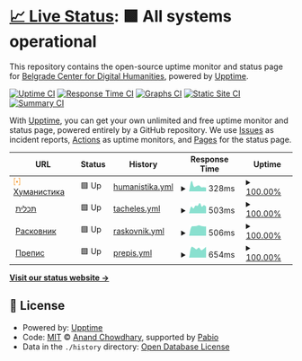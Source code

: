 # [📈 Live Status](https://demo.upptime.js.org): <!--live status--> **🟩 All systems operational**

This repository contains the open-source uptime monitor and status page for [Belgrade Center for Digital Humanities](https://demo.upptime.js.org), powered by [Upptime](https://github.com/upptime/upptime).

[![Uptime CI](https://github.com/BCDH/upptime/workflows/Uptime%20CI/badge.svg)](https://github.com/BCDH/upptime/actions?query=workflow%3A%22Uptime+CI%22)
[![Response Time CI](https://github.com/BCDH/upptime/workflows/Response%20Time%20CI/badge.svg)](https://github.com/BCDH/upptime/actions?query=workflow%3A%22Response+Time+CI%22)
[![Graphs CI](https://github.com/BCDH/upptime/workflows/Graphs%20CI/badge.svg)](https://github.com/BCDH/upptime/actions?query=workflow%3A%22Graphs+CI%22)
[![Static Site CI](https://github.com/BCDH/upptime/workflows/Static%20Site%20CI/badge.svg)](https://github.com/BCDH/upptime/actions?query=workflow%3A%22Static+Site+CI%22)
[![Summary CI](https://github.com/BCDH/upptime/workflows/Summary%20CI/badge.svg)](https://github.com/BCDH/upptime/actions?query=workflow%3A%22Summary+CI%22)

With [Upptime](https://upptime.js.org), you can get your own unlimited and free uptime monitor and status page, powered entirely by a GitHub repository. We use [Issues](https://github.com/BCDH/upptime/issues) as incident reports, [Actions](https://github.com/BCDH/upptime/actions) as uptime monitors, and [Pages](https://demo.upptime.js.org) for the status page.

<!--start: status pages-->
<!-- This summary is generated by Upptime (https://github.com/upptime/upptime) -->
<!-- Do not edit this manually, your changes will be overwritten -->
<!-- prettier-ignore -->
| URL | Status | History | Response Time | Uptime |
| --- | ------ | ------- | ------------- | ------ |
| <img alt="" src="https://raw.githubusercontent.com/BCDH/upptime/master/assets/bcdh-dot.png" height="13"> [Хуманистика](https://humanistika.org) | 🟩 Up | [humanistika.yml](https://github.com/BCDH/upptime/commits/HEAD/history/humanistika.yml) | <details><summary><img alt="Response time graph" src="./graphs/humanistika/response-time-week.png" height="20"> 328ms</summary><br><a href="https://BCDH.github.io/upptime/history/humanistika"><img alt="Response time 294" src="https://img.shields.io/endpoint?url=https%3A%2F%2Fraw.githubusercontent.com%2FBCDH%2Fupptime%2FHEAD%2Fapi%2Fhumanistika%2Fresponse-time.json"></a><br><a href="https://BCDH.github.io/upptime/history/humanistika"><img alt="24-hour response time 361" src="https://img.shields.io/endpoint?url=https%3A%2F%2Fraw.githubusercontent.com%2FBCDH%2Fupptime%2FHEAD%2Fapi%2Fhumanistika%2Fresponse-time-day.json"></a><br><a href="https://BCDH.github.io/upptime/history/humanistika"><img alt="7-day response time 328" src="https://img.shields.io/endpoint?url=https%3A%2F%2Fraw.githubusercontent.com%2FBCDH%2Fupptime%2FHEAD%2Fapi%2Fhumanistika%2Fresponse-time-week.json"></a><br><a href="https://BCDH.github.io/upptime/history/humanistika"><img alt="30-day response time 343" src="https://img.shields.io/endpoint?url=https%3A%2F%2Fraw.githubusercontent.com%2FBCDH%2Fupptime%2FHEAD%2Fapi%2Fhumanistika%2Fresponse-time-month.json"></a><br><a href="https://BCDH.github.io/upptime/history/humanistika"><img alt="1-year response time 294" src="https://img.shields.io/endpoint?url=https%3A%2F%2Fraw.githubusercontent.com%2FBCDH%2Fupptime%2FHEAD%2Fapi%2Fhumanistika%2Fresponse-time-year.json"></a></details> | <details><summary><a href="https://BCDH.github.io/upptime/history/humanistika">100.00%</a></summary><a href="https://BCDH.github.io/upptime/history/humanistika"><img alt="All-time uptime 100.00%" src="https://img.shields.io/endpoint?url=https%3A%2F%2Fraw.githubusercontent.com%2FBCDH%2Fupptime%2FHEAD%2Fapi%2Fhumanistika%2Fuptime.json"></a><br><a href="https://BCDH.github.io/upptime/history/humanistika"><img alt="24-hour uptime 100.00%" src="https://img.shields.io/endpoint?url=https%3A%2F%2Fraw.githubusercontent.com%2FBCDH%2Fupptime%2FHEAD%2Fapi%2Fhumanistika%2Fuptime-day.json"></a><br><a href="https://BCDH.github.io/upptime/history/humanistika"><img alt="7-day uptime 100.00%" src="https://img.shields.io/endpoint?url=https%3A%2F%2Fraw.githubusercontent.com%2FBCDH%2Fupptime%2FHEAD%2Fapi%2Fhumanistika%2Fuptime-week.json"></a><br><a href="https://BCDH.github.io/upptime/history/humanistika"><img alt="30-day uptime 100.00%" src="https://img.shields.io/endpoint?url=https%3A%2F%2Fraw.githubusercontent.com%2FBCDH%2Fupptime%2FHEAD%2Fapi%2Fhumanistika%2Fuptime-month.json"></a><br><a href="https://BCDH.github.io/upptime/history/humanistika"><img alt="1-year uptime 100.00%" src="https://img.shields.io/endpoint?url=https%3A%2F%2Fraw.githubusercontent.com%2FBCDH%2Fupptime%2FHEAD%2Fapi%2Fhumanistika%2Fuptime-year.json"></a></details>
| <img alt="" src="https://icons.duckduckgo.com/ip3/tacheles.humanistika.org.ico" height="13"> [תּכלית](http://tacheles.humanistika.org) | 🟩 Up | [tacheles.yml](https://github.com/BCDH/upptime/commits/HEAD/history/tacheles.yml) | <details><summary><img alt="Response time graph" src="./graphs/tacheles/response-time-week.png" height="20"> 503ms</summary><br><a href="https://BCDH.github.io/upptime/history/tacheles"><img alt="Response time 487" src="https://img.shields.io/endpoint?url=https%3A%2F%2Fraw.githubusercontent.com%2FBCDH%2Fupptime%2FHEAD%2Fapi%2Ftacheles%2Fresponse-time.json"></a><br><a href="https://BCDH.github.io/upptime/history/tacheles"><img alt="24-hour response time 517" src="https://img.shields.io/endpoint?url=https%3A%2F%2Fraw.githubusercontent.com%2FBCDH%2Fupptime%2FHEAD%2Fapi%2Ftacheles%2Fresponse-time-day.json"></a><br><a href="https://BCDH.github.io/upptime/history/tacheles"><img alt="7-day response time 503" src="https://img.shields.io/endpoint?url=https%3A%2F%2Fraw.githubusercontent.com%2FBCDH%2Fupptime%2FHEAD%2Fapi%2Ftacheles%2Fresponse-time-week.json"></a><br><a href="https://BCDH.github.io/upptime/history/tacheles"><img alt="30-day response time 507" src="https://img.shields.io/endpoint?url=https%3A%2F%2Fraw.githubusercontent.com%2FBCDH%2Fupptime%2FHEAD%2Fapi%2Ftacheles%2Fresponse-time-month.json"></a><br><a href="https://BCDH.github.io/upptime/history/tacheles"><img alt="1-year response time 487" src="https://img.shields.io/endpoint?url=https%3A%2F%2Fraw.githubusercontent.com%2FBCDH%2Fupptime%2FHEAD%2Fapi%2Ftacheles%2Fresponse-time-year.json"></a></details> | <details><summary><a href="https://BCDH.github.io/upptime/history/tacheles">100.00%</a></summary><a href="https://BCDH.github.io/upptime/history/tacheles"><img alt="All-time uptime 100.00%" src="https://img.shields.io/endpoint?url=https%3A%2F%2Fraw.githubusercontent.com%2FBCDH%2Fupptime%2FHEAD%2Fapi%2Ftacheles%2Fuptime.json"></a><br><a href="https://BCDH.github.io/upptime/history/tacheles"><img alt="24-hour uptime 100.00%" src="https://img.shields.io/endpoint?url=https%3A%2F%2Fraw.githubusercontent.com%2FBCDH%2Fupptime%2FHEAD%2Fapi%2Ftacheles%2Fuptime-day.json"></a><br><a href="https://BCDH.github.io/upptime/history/tacheles"><img alt="7-day uptime 100.00%" src="https://img.shields.io/endpoint?url=https%3A%2F%2Fraw.githubusercontent.com%2FBCDH%2Fupptime%2FHEAD%2Fapi%2Ftacheles%2Fuptime-week.json"></a><br><a href="https://BCDH.github.io/upptime/history/tacheles"><img alt="30-day uptime 100.00%" src="https://img.shields.io/endpoint?url=https%3A%2F%2Fraw.githubusercontent.com%2FBCDH%2Fupptime%2FHEAD%2Fapi%2Ftacheles%2Fuptime-month.json"></a><br><a href="https://BCDH.github.io/upptime/history/tacheles"><img alt="1-year uptime 100.00%" src="https://img.shields.io/endpoint?url=https%3A%2F%2Fraw.githubusercontent.com%2FBCDH%2Fupptime%2FHEAD%2Fapi%2Ftacheles%2Fuptime-year.json"></a></details>
| <img alt="" src="https://icons.duckduckgo.com/ip3/raskovnik.org.ico" height="13"> [Расковник](https://raskovnik.org) | 🟩 Up | [raskovnik.yml](https://github.com/BCDH/upptime/commits/HEAD/history/raskovnik.yml) | <details><summary><img alt="Response time graph" src="./graphs/raskovnik/response-time-week.png" height="20"> 506ms</summary><br><a href="https://BCDH.github.io/upptime/history/raskovnik"><img alt="Response time 520" src="https://img.shields.io/endpoint?url=https%3A%2F%2Fraw.githubusercontent.com%2FBCDH%2Fupptime%2FHEAD%2Fapi%2Fraskovnik%2Fresponse-time.json"></a><br><a href="https://BCDH.github.io/upptime/history/raskovnik"><img alt="24-hour response time 491" src="https://img.shields.io/endpoint?url=https%3A%2F%2Fraw.githubusercontent.com%2FBCDH%2Fupptime%2FHEAD%2Fapi%2Fraskovnik%2Fresponse-time-day.json"></a><br><a href="https://BCDH.github.io/upptime/history/raskovnik"><img alt="7-day response time 506" src="https://img.shields.io/endpoint?url=https%3A%2F%2Fraw.githubusercontent.com%2FBCDH%2Fupptime%2FHEAD%2Fapi%2Fraskovnik%2Fresponse-time-week.json"></a><br><a href="https://BCDH.github.io/upptime/history/raskovnik"><img alt="30-day response time 484" src="https://img.shields.io/endpoint?url=https%3A%2F%2Fraw.githubusercontent.com%2FBCDH%2Fupptime%2FHEAD%2Fapi%2Fraskovnik%2Fresponse-time-month.json"></a><br><a href="https://BCDH.github.io/upptime/history/raskovnik"><img alt="1-year response time 520" src="https://img.shields.io/endpoint?url=https%3A%2F%2Fraw.githubusercontent.com%2FBCDH%2Fupptime%2FHEAD%2Fapi%2Fraskovnik%2Fresponse-time-year.json"></a></details> | <details><summary><a href="https://BCDH.github.io/upptime/history/raskovnik">100.00%</a></summary><a href="https://BCDH.github.io/upptime/history/raskovnik"><img alt="All-time uptime 99.55%" src="https://img.shields.io/endpoint?url=https%3A%2F%2Fraw.githubusercontent.com%2FBCDH%2Fupptime%2FHEAD%2Fapi%2Fraskovnik%2Fuptime.json"></a><br><a href="https://BCDH.github.io/upptime/history/raskovnik"><img alt="24-hour uptime 100.00%" src="https://img.shields.io/endpoint?url=https%3A%2F%2Fraw.githubusercontent.com%2FBCDH%2Fupptime%2FHEAD%2Fapi%2Fraskovnik%2Fuptime-day.json"></a><br><a href="https://BCDH.github.io/upptime/history/raskovnik"><img alt="7-day uptime 100.00%" src="https://img.shields.io/endpoint?url=https%3A%2F%2Fraw.githubusercontent.com%2FBCDH%2Fupptime%2FHEAD%2Fapi%2Fraskovnik%2Fuptime-week.json"></a><br><a href="https://BCDH.github.io/upptime/history/raskovnik"><img alt="30-day uptime 100.00%" src="https://img.shields.io/endpoint?url=https%3A%2F%2Fraw.githubusercontent.com%2FBCDH%2Fupptime%2FHEAD%2Fapi%2Fraskovnik%2Fuptime-month.json"></a><br><a href="https://BCDH.github.io/upptime/history/raskovnik"><img alt="1-year uptime 99.55%" src="https://img.shields.io/endpoint?url=https%3A%2F%2Fraw.githubusercontent.com%2FBCDH%2Fupptime%2FHEAD%2Fapi%2Fraskovnik%2Fuptime-year.json"></a></details>
| <img alt="" src="https://icons.duckduckgo.com/ip3/prepis.org.ico" height="13"> [Препис](http://prepis.org) | 🟩 Up | [prepis.yml](https://github.com/BCDH/upptime/commits/HEAD/history/prepis.yml) | <details><summary><img alt="Response time graph" src="./graphs/prepis/response-time-week.png" height="20"> 654ms</summary><br><a href="https://BCDH.github.io/upptime/history/prepis"><img alt="Response time 641" src="https://img.shields.io/endpoint?url=https%3A%2F%2Fraw.githubusercontent.com%2FBCDH%2Fupptime%2FHEAD%2Fapi%2Fprepis%2Fresponse-time.json"></a><br><a href="https://BCDH.github.io/upptime/history/prepis"><img alt="24-hour response time 723" src="https://img.shields.io/endpoint?url=https%3A%2F%2Fraw.githubusercontent.com%2FBCDH%2Fupptime%2FHEAD%2Fapi%2Fprepis%2Fresponse-time-day.json"></a><br><a href="https://BCDH.github.io/upptime/history/prepis"><img alt="7-day response time 654" src="https://img.shields.io/endpoint?url=https%3A%2F%2Fraw.githubusercontent.com%2FBCDH%2Fupptime%2FHEAD%2Fapi%2Fprepis%2Fresponse-time-week.json"></a><br><a href="https://BCDH.github.io/upptime/history/prepis"><img alt="30-day response time 661" src="https://img.shields.io/endpoint?url=https%3A%2F%2Fraw.githubusercontent.com%2FBCDH%2Fupptime%2FHEAD%2Fapi%2Fprepis%2Fresponse-time-month.json"></a><br><a href="https://BCDH.github.io/upptime/history/prepis"><img alt="1-year response time 641" src="https://img.shields.io/endpoint?url=https%3A%2F%2Fraw.githubusercontent.com%2FBCDH%2Fupptime%2FHEAD%2Fapi%2Fprepis%2Fresponse-time-year.json"></a></details> | <details><summary><a href="https://BCDH.github.io/upptime/history/prepis">100.00%</a></summary><a href="https://BCDH.github.io/upptime/history/prepis"><img alt="All-time uptime 99.54%" src="https://img.shields.io/endpoint?url=https%3A%2F%2Fraw.githubusercontent.com%2FBCDH%2Fupptime%2FHEAD%2Fapi%2Fprepis%2Fuptime.json"></a><br><a href="https://BCDH.github.io/upptime/history/prepis"><img alt="24-hour uptime 100.00%" src="https://img.shields.io/endpoint?url=https%3A%2F%2Fraw.githubusercontent.com%2FBCDH%2Fupptime%2FHEAD%2Fapi%2Fprepis%2Fuptime-day.json"></a><br><a href="https://BCDH.github.io/upptime/history/prepis"><img alt="7-day uptime 100.00%" src="https://img.shields.io/endpoint?url=https%3A%2F%2Fraw.githubusercontent.com%2FBCDH%2Fupptime%2FHEAD%2Fapi%2Fprepis%2Fuptime-week.json"></a><br><a href="https://BCDH.github.io/upptime/history/prepis"><img alt="30-day uptime 100.00%" src="https://img.shields.io/endpoint?url=https%3A%2F%2Fraw.githubusercontent.com%2FBCDH%2Fupptime%2FHEAD%2Fapi%2Fprepis%2Fuptime-month.json"></a><br><a href="https://BCDH.github.io/upptime/history/prepis"><img alt="1-year uptime 99.54%" src="https://img.shields.io/endpoint?url=https%3A%2F%2Fraw.githubusercontent.com%2FBCDH%2Fupptime%2FHEAD%2Fapi%2Fprepis%2Fuptime-year.json"></a></details>

<!--end: status pages-->

[**Visit our status website →**](https://demo.upptime.js.org)

## 📄 License

- Powered by: [Upptime](https://github.com/upptime/upptime)
- Code: [MIT](./LICENSE) © [Anand Chowdhary](https://anandchowdhary.com), supported by [Pabio](https://pabio.com)
- Data in the `./history` directory: [Open Database License](https://opendatacommons.org/licenses/odbl/1-0/)
